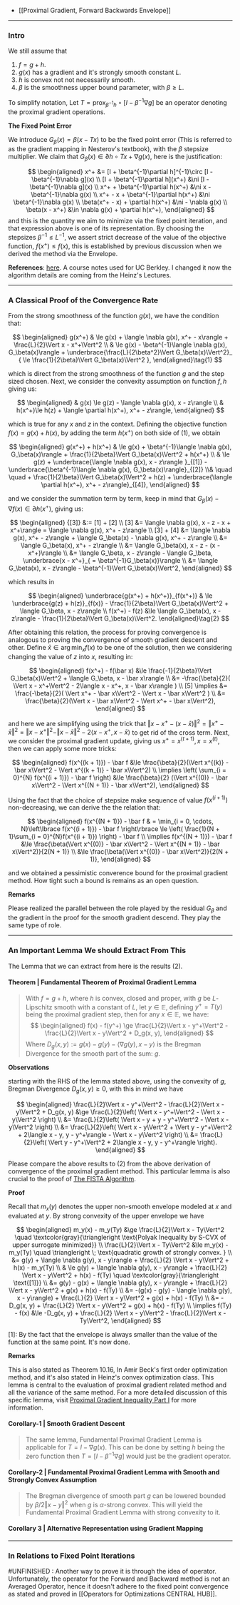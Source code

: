- [[Proximal Gradient, Forward Backwards Envelope]]

---
### **Intro**

We still assume that
1. $f = g+ h$. 
2. $g(x)$ has a gradient and it's strongly smooth constant $L$. 
3. $h$ is convex not not necessarily smooth. 
4. $\beta$ is the smoothness upper bound parameter, with $\beta \ge L$.

To simplify notation, Let $T = \text{prox}_{\beta^{-1}h}\circ [I - \beta^{-1}\nabla g]$ be an operator denoting the proximal gradient operations. 

**The Fixed Point Error**

We introduce $G_\beta(x) = \beta(x - Tx)$ to be the fixed point error (This is referred to as the gradient mapping in Nesterov's textbook), with the $\beta$ stepsize multiplier. We claim that $G_\beta(x) \in \partial h \circ Tx + \nabla g(x)$, here is the justification: 

$$
\begin{aligned}
    x^+ &= [I + \beta^{-1}\partial h]^{-1}\circ [I - \beta^{-1}\nabla g](x)
    \\
    [I + \beta^{-1}\partial h](x^+) &\ni [I - \beta^{-1}\nabla g](x)
    \\
    x^+ + \beta^{-1}\partial h(x^+) &\ni x - \beta^{-1}\nabla g(x)
    \\
    x^+ - x + \beta^{-1}\partial h(x^+) &\ni \beta^{-1}\nabla g(x)
    \\
    \beta(x^+ - x) + \partial h(x^+) &\ni - \nabla g(x)
    \\
    \beta(x - x^+) &\in \nabla g(x) + \partial h(x^+), 
\end{aligned}
$$
and this is the quantity we aim to minimize via the fixed point iteration, and that expression above is one of its representation. By choosing the stepsizes $\beta^{-1} \le L^{-1}$, we assert strict decrease of the value of the objective function, $f(x^+) \le f(x)$, this is established by previous discussion when we derived the method via the Envelope. 


**References**: [here](https://people.eecs.berkeley.edu/~elghaoui/Teaching/EE227A/lecture18.pdf). A course notes used for UC Berkley. I changed it now the algorithm details are coming from the Heinz's Lectures.  


---
### **A Classical Proof of the Convergence Rate**

From the strong smoothness of the function $g(x)$, we have the condition that: 

$$
\begin{aligned}
    g(x^+) 
    & \le g(x) + \langle \nabla g(x), x^+ - x\rangle + \frac{L}{2}\Vert x - x^+\Vert^2
    \\
    & \le 
    g(x) - \beta^{-1}\langle \nabla g(x), G_\beta(x)\rangle + \underbrace{\frac{L}{2\beta^2}\Vert G_\beta(x)\Vert^2}_
    {
        \le \frac{1}{2\beta}\Vert G_\beta(x)\Vert^2
    }, 
\end{aligned}\tag{1}
$$

which is direct from the strong smoothness of the function $g$ and the step sized chosen. Next, we consider the convexity assumption on function $f, h$ giving us: 

$$
\begin{aligned}
    & g(x) \le g(z) - \langle \nabla g(x), x - z\rangle
    \\
    & h(x^+)\le h(z) + \langle \partial h(x^+), x^+ - z\rangle, 
\end{aligned}
$$

which is true for any $x$ and $z$ in the context. Defining the objective function $f(x) = g(x) + h(x)$, by adding the term $h(x^+)$ on both side of (1), we obtain

$$
\begin{aligned}
    g(x^+) + h(x^+) 
    & \le 
    g(x) + \beta^{-1}\langle \nabla g(x), G_\beta(x)\rangle + \frac{1}{2\beta}\Vert G_\beta(x)\Vert^2 + h(x^+)
    \\
    & \le 
    g(z) + 
    \underbrace{\langle \nabla g(x), x - z\rangle }_{[1]}
    - 
    \underbrace{\beta^{-1}\langle \nabla g(x), G_\beta(x)\rangle}_{[2]}
    \\& \quad \quad 
    + 
    \frac{1}{2\beta}\Vert G_\beta(x)\Vert^2 + h(z) + 
    \underbrace{\langle \partial h(x^+), x^+ - z\rangle}_{[4]}, 
\end{aligned}
$$

and we consider the summation term by term, keep in mind that $G_\beta (x) - \nabla f(x)\in \partial h(x^+)$, giving us: 

$$
\begin{aligned}
    {[3]} &:= [1] + [2]
    \\
    [3] &= \langle \nabla g(x), x - z - x + x^+\rangle = \langle \nabla g(x), x^+ - z\rangle
    \\
    [3] + [4] &= 
    \langle \nabla g(x), x^+ - z\rangle + \langle G_\beta(x) - \nabla g(x), x^+ - z\rangle
    \\
    &= \langle G_\beta(x), x^+ - z\rangle 
    \\
    &= \langle G_\beta(x), x - z - (x - x^+)\rangle
    \\
    &= \langle G_\beta, x - z\rangle - \langle G_\beta, \underbrace{x - x^+}_{ = \beta^{-1}G_\beta(x)}\rangle
    \\
    &= \langle G_\beta(x), x - z\rangle - \beta^{-1}\Vert G_\beta(x)\Vert^2, 
\end{aligned}
$$

which results in 

$$
\begin{aligned}
    \underbrace{g(x^+) + h(x^+)}_{f(x^+)}
    & \le 
    \underbrace{g(z) + h(z)}_{f(x)} - \frac{1}{2\beta}\Vert G_\beta(x)\Vert^2 + \langle G_\beta, x - z\rangle
    \\
    f(x^+) - f(z) 
    &\le 
    \langle G_\beta(x), x - z\rangle - \frac{1}{2\beta}\Vert G_\beta(x)\Vert^2. 
\end{aligned}\tag{2}
$$


After obtaining this relation, the process for proving convergence is analogous to proving the convergence of smooth gradient descent and other. Define $\bar x\in \arg\min_xf(x)$ to be one of the solution, then we considering changing the value of $z$ into $x$, resulting in: 

$$
\begin{aligned}
    f(x^+) - f(\bar x) 
    &\le 
    \frac{-1}{2\beta}\Vert G_\beta(x)\Vert^2
    + 
    \langle G_\beta, x - \bar x\rangle
    \\
    &= 
    -\frac{\beta}{2}(
        \Vert x - x^+\Vert^2 - 2\langle x - x^+, x - \bar x\rangle
    )
    \\
    [5]
    \implies &= 
    \frac{-\beta}{2}(
        \Vert x^+ - \bar x\Vert^2
        - 
        \Vert x - \bar x\Vert^2
    )
    \\
    &= 
    \frac{\beta}{2}(\Vert x - \bar x\Vert^2 - \Vert x^+ - \bar x\Vert^2), 
\end{aligned}
$$

and here we are simplifying using the trick that $\Vert x - x^+ - (x - \bar x)\Vert^2 = \Vert x^+ - \bar x\Vert^2 = \Vert x - x^+\Vert^2 - \Vert x - \bar x\Vert^2 - 2\langle x - x^+, x - \bar x\rangle$ to get rid of the cross term. Next, we consider the proximal gradient update, giving us $x^+ = x^{(t + 1)}, x = x^{(t)}$, then we can apply some more tricks: 

$$
\begin{aligned}
    f(x^{(k + 1)}) - \bar f 
    &\le
    \frac{\beta}{2}(\Vert x^{(k)} - \bar x\Vert^2 - \Vert x^{(k + 1)} - \bar x\Vert^2)
    \\
    \implies
    \left(
        \sum_{i = 0}^{N} f(x^{(i + 1)})
        - \bar f
    \right)
    &\le
    \frac{\beta}{2}
    (\Vert x^{(0)} - \bar x\Vert^2 - \Vert x^{(N + 1)} - \bar x\Vert^2), 
\end{aligned}
$$

Using the fact that the choice of stepsize make sequence of value $f(x^{(i + 1)})$ non-decreasing, we can derive the the relation that: 

$$
\begin{aligned}
    f(x^{(N + 1)}) - \bar f & = 
    \min_{i = 0, \cdots, N}\left\lbrace
        f(x^{(i + 1)}) - \bar f
    \right\rbrace \le 
    \left(
        \frac{1}{N + 1}\sum_{i = 0}^{N}f(x^{(i + 1)})
    \right) - \bar f
    \\
    \implies
    f(x^{(N + 1)}) - \bar f
    &\le  
    \frac{\beta(\Vert x^{(0)} - \bar x\Vert^2 - \Vert x^{(N + 1)} - \bar x\Vert^2)}{2(N + 1)}
    \\
    &\le 
    \frac{\beta(\Vert x^{(0)} - \bar x\Vert^2)}{2(N + 1)}, 
\end{aligned}
$$

and we obtained a pessimistic converence bound for the proximal gradient method. How tight such a bound is remains as an open question. 


**Remarks**

Please realized the parallel between the role played by the residual $G_\beta$ and the gradient in the proof for the smooth gradient descend. They play the same type of role. 

---
### **An Important Lemma We should Extract From This**

The Lemma that we can extract from here is the results (2). 

#### **Theorem | Fundamental Theorem of Proximal Gradient Lemma**

> With $f = g + h$, where $h$ is convex, closed and proper, with $g$ be $L$-Lipschitz smooth with a constant of $L$, let $y\in \mathbb E$, defining $y^+ = T(y)$ being the proximal gradient step, then for any $x\in \mathbb E$, we have: 
> $$
> \begin{aligned}
>   f(x) - f(y^+) \ge \frac{L}{2}\Vert x - y^+\Vert^2 - \frac{L}{2}\Vert x - y\Vert^2 + D_g(x, y),
> \end{aligned}
> $$
> Where $D_g(x, y):= g(x) - g(y) - \langle \nabla g(y), x -y\rangle$ is the Bregman Divergence for the smooth part of the sum: $g$. 

**Observations**

starting with the RHS of the lemma stated above, using the convexity of $g$, Bregman Divergence $D_g(x, y)\ge 0$, with this in mind we have

$$
\begin{aligned}
    \frac{L}{2}\Vert x - y^+\Vert^2 - \frac{L}{2}\Vert x - y\Vert^2 + D_g(x, y)
    &\ge
    \frac{L}{2}\left(
        \Vert x - y^+\Vert^2 - \Vert x - y\Vert^2
    \right) 
    \\
    &= \frac{L}{2}\left(
        \Vert x - y + y - y^+\Vert^2 - \Vert x - y\Vert^2
    \right)
    \\
    &= \frac{L}{2}\left(
        \Vert x - y\Vert^2 + \Vert y - y^+\Vert^2 + 
        2\langle x - y, y - y^+\rangle - \Vert x - y\Vert^2
    \right)
    \\
    &= \frac{L}{2}\left(
        \Vert y - y^+\Vert^2 + 
        2\langle x - y, y - y^+\rangle
    \right). 
\end{aligned}
$$

Please compare the above results to (2) from the above derivation of convergence of the proximal gradient method. This particular lemma is also crucial to the proof of [The FISTA Algorithm](../Proximal%20Methods/The%20FISTA%20Algorithm.md). 

**Proof**

Recall that $m_x(y)$ denotes the upper non-smooth envelope modeled at $x$ and evaluated at $y$. By strong convexity of the upper envelope we have 

$$
\begin{aligned}
    m_y(x) - m_y(Ty) &\ge 
    \frac{L}{2}\Vert x - Ty\Vert^2 \quad \textcolor{gray}{\triangleright \text{Polyak Inequality by S-CVX of upper surrogate minimized}}
    \\
    \frac{L}{2}\Vert x - Ty\Vert^2 &\le 
    m_y(x) - m_y(Ty) \quad \triangleright \; \text{quadratic growth of strongly convex. }
    \\
    &= 
    g(y) + \langle \nabla g(y), x - y\rangle + \frac{L}{2} \Vert x - y\Vert^2 + h(x) - m_y(Ty)
    \\
    & \le 
    g(y) + \langle \nabla g(y), x - y\rangle + \frac{L}{2} \Vert x - y\Vert^2 + h(x) - f(Ty) \quad \textcolor{gray}{\triangleright \text{[1]}}
    \\
    &=
    g(y) - g(x) + \langle \nabla g(y), x - y\rangle + \frac{L}{2} \Vert x - y\Vert^2 + g(x) + h(x) - f(Ty)
    \\
    &= -(g(x) - g(y) - \langle \nabla g(y), x - y\rangle) + \frac{L}{2} \Vert x - y\Vert^2 + g(x) + h(x) - f(Ty)
    \\
    &= -D_g(x, y) + \frac{L}{2} \Vert x - y\Vert^2 + g(x) + h(x) - f(Ty)
    \\
    \implies f(Ty) - f(x) &\le -D_g(x, y) + \frac{L}{2} \Vert x - y\Vert^2 - \frac{L}{2}\Vert x - Ty\Vert^2, 
\end{aligned}
$$

\[1\]: By the fact that the envelope is always smaller than the value of the function at the same point. It's now done. 



**Remarks**

This is also stated as Theorem 10.16, In Amir Beck's first order optimization method, and it's also stated in Heinz's convex optimization class. 
This lemma is central to the evaluation of proximal gradient related method and all the variance of the same method. 
For a more detailed discussion of this specific lemma, visit [Proximal Gradient Inequality Part I](../Proximal%20Methods/Proximal%20Gradient%20Inequality%20Part%20I.md) for more information. 

#### **Corollary-1 | Smooth Gradient Descent**
> The same lemma, Fundamental Proximal Gradient Lemma is applicable for $T = I - \nabla g(x)$. This can be done by setting $h$ being the zero function then $T = [I - \beta^{-1}\nabla g]$ would just be the gradient operator. 

#### **Corollary-2 | Fundamental Proximal Gradient Lemma with Smooth and Strongly Convex Assumption**
> The Bregman divergence of smooth part $g$ can be lowered bounded by $\beta/2\Vert x - y\Vert^2$ when $g$ is $\alpha$-strong convex. This will yield the Fundamental Proximal Gradient Lemma with strong convexity to it. 
>

#### **Corollary 3 | Alternative Representation using Gradient Mapping**



---
### **In Relations to Fixed Point Iterations**

#UNFINISHED : Another way to prove it is through the idea of operator. Unfortunately, the operator for the Forward and Backward method is not an Averaged Operator, hence it doesn't adhere to the fixed point convergence as stated and proved in [[Operators for Optimizations CENTRAL HUB]]. 

